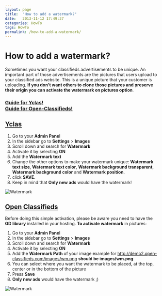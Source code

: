 ```yaml
---
layout: page
title:  "How to add a watermark?"
date:   2013-11-12 17:49:37
categories: HowTo
tags: HowTo
permalink: /how-to-add-a-watermark/
---
```

# How to add a watermark?

Sometimes you want your classifieds advertisements to be unique. An important part of those advertisements are the pictures that users upload to your classified ads website. This is a unique picture that your customer is uploading. **If you don't want others to clone those pictures and preserve their origin you can activate the watermark on pictures option**.

### [Guide for Yclas!](#yc) <br>[Guide for Open-Classifieds!](#oc)


## <a name="yc"></a>[Yclas](http://yclas.com/)

1. Go to your **Admin Panel**
2. In the sidebar go to **Settings** > **Images**
3. Scroll down and search for **Watermark**
4. Activate it by selecting **ON**
5. Add the **Watermark text**
6. Change the other options to make your watermark unique: **Watermark text size**, **Watermark text color**, **Watermark background transparent**, **Watermark background color** and **Watermark position**.
7. click **SAVE**.
8. Keep in mind that **Only new ads** would have the watermark!

![Watermark](http://docs.yclas.com/images/watermark2.png)


## <a name="oc"></a>[Open Classifieds](http://open-classifieds.com)

Before doing this simple activation, please be aware you need to have the **GD library** installed in your hosting. **To activate watermark** in pictures: 

1. Go to your **Admin Panel**
2. In the sidebar go to **Settings** > **Images**
3. Scroll down and search for **Watermark**
4. Activate it by selecting **ON**
5. Add the **Watermark Path** of your image example for http://demo2.open-classifieds.com/images/wm.png **should be images/wm.png**
6. You can select where you want the watermark to be placed, at the top, center or in the bottom of the picture
7. Press **Save**
8. **Only new ads** would have the watermark ;)

![Watermark](http://open-classifieds.com/wp-content/uploads/2013/11/Watermark.png)

<!--title: How to add a watermark?
link: http://open-classifieds.com/2013/11/12/how-to-add-a-watermark/
author: admin
description: 
post_id: 10151
created: 2013/11/12 18:49:37
created_gmt: 2013/11/12 17:49:37
comment_status: open
post_name: how-to-add-a-watermark
status: publish
post_type: post-->